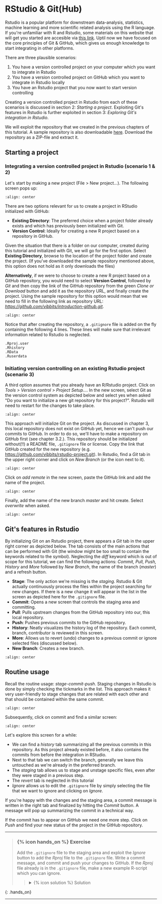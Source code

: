 
# RStudio & Git(Hub)

Rstudio is a popular platform for downstream data-analysis, statistics, machine learning and more scientific related analysis using the R language. If you're unfamiliar with R and Rstudio, some materials on this website that will get you started are accesible via [this link](https://material.bits.vib.be/topics/R/). Uptil now we have focused on the core principles of Git & GitHub, which gives us enough knowledge to start integrating in other platforms. 

There are three plausible scenarios:
1. You have a version controlled project on your computer which you want to integrate in Rstudio
2. You have a version controlled project on GitHub which you want to integrate in Rstudio locally 
3. You have an Rstudio project that you now want to start version controlling

Creating a version controlled project in Rstudio from each of these scenarios is discussed in section 2: *Starting a project*. Exploiting Git's features in Rstudio is further exploited in section 3: *Exploring Git's integration in Rstudio*.

We will exploit the repository that we created in the previous chapters of this tutorial. A sample repository is also downloadable [here](https://github.com/vibbits/introduction-github). Download the repository as a ZIP-file and extract it.  

## Starting a project 

### Integrating a version controlled project in Rstudio (scenario 1 & 2)
Let's start by making a new project (File > New project...). The following screen pops up:


```{image} ../img/git/rstudio-1.PNG
:align: center
```

There are two options relevant for us to create a project in RStudio initialized with GitHub:
- **Existing Directory**: The preferred choice when a project folder already exists and which has previously been initialized with Git. 
- **Version Control**: Ideally for creating a new R project based on a repository in GitHub. 

Given the situation that there is a folder on our computer, created during this tutorial and initialized with Git, we will go for the first option. Select **Existing Directory**, browse to the location of the project folder and create the project. (If you've downloaded the sample repository mentioned above, this option does not hold as it only downloads the files)

**Alternatively**, if we were to choose to create a new R project based on a GitHub repository, you would need to select **Version Control**, followed by *Git* and then copy the link of the GitHub repository from the green *Clone or Download* button and add it as the repository URL, and finally create the project. Using the sample repository for this option would mean that we need to fill in the following link as repository URL: *https://github.com/vibbits/introduction-github.git*.

```{image} ../img/git/rstudio-2.PNG
:align: center
```

Notice that after creating the repository, a `.gitignore` file is added on the fly containing the following 4 lines. These lines will make sure that irrelevant information related to Rstudio is neglected.   
```
.Rproj.user
.Rhistory
.RData
.Ruserdata
``` 

### Initiating version controlling on an existing Rstudio project (scenario 3)
A third option assumes that you already have an R/Rstudio project. Click on *Tools > Version control > Project Setup...*. In the new screen, select Git as the version control system as depicted below and select yes when asked "Do you want to initialize a new git repository for this project?". Rstudio will need to restart for the changes to take place.


```{image} ../img/git/rstudio-7.PNG
:align: center
```

This approach will initialize Git on the project. As discussed in chapter 3, this local repository does not exist on GitHub yet, hence we can't push our commits to GitHub. In order to do so, we'll have to make a repository on GitHub first (see chapter 3.2.). This repository should be initialized without(!!) a README file, `.gitignore` file or license. Copy the link that GitHub created for the new repository (e.g. https://github.com/vibbits/rstudio-project.git). In Rstudio, find a *Git* tab in the upper right corner and click on *New Branch* (or the icon next to it).  


```{image} ../img/git/rstudio-8-1.PNG
:align: center
```


Click on *add remote* in the new screen, paste the GitHub link and add the name of the project. 


```{image} ../img/git/rstudio-9.PNG
:align: center
```


Finally, add the name of the new branch *master* and hit create. Select *overwrite* when asked.  


```{image} ../img/git/rstudio-8-1.PNG
:align: center
```


## Git's features in Rstudio

By initializing Git on an Rstudio project, there appears a *Git* tab in the upper right corner as depicted below. The tab consists of the main actions that can be performed with Git (the window might be too small to contain the keywords related to the symbol). Neglecting the *diff* keyword which is out of scope for this tutorial, we can find the following actions: *Commit, Pull, Push, History* and *More* followed by *New Branch*, the name of the branch (*master*) and a refresh button.

- **Stage**: The only action we're missing is the *staging*. Rstudio & Git actually continuously process the files within the project searching for new changes. If there is a new change it will appear in the list in the screen as depicted here for the `.gitignore` file. 
- **Commit**: Opens a new screen that controls the staging area and committing. 
- **Pull**: Pulls upstream changes from the GitHub repository into our, this local repository.
- **Push**: Pushes previous commits to the GitHub repository.
- **History**: Neatly visualizes the history log of the repository. Each commit, branch, contributor is reviewed in this screen. 
- **More**: Allows us to revert (undo) changes to a previous commit or ignore selected files (discussed below).
- **New Branch**: Creates a new branch. 



```{image} ../img/git/rstudio-3.PNG
:align: center
```


## Routine usage

Recall the routine usage: *stage-commit-push*. Staging changes in Rstudio is done by simply checking the tickmarks in the list. This approach makes it very user-friendly to stage changes that are related with each other and that should be contained within the same commit. 



```{image} ../img/git/rstudio-4.PNG
:align: center
```

Subsequently, click on commit and find a similar screen:



```{image} ../img/git/rstudio-5.PNG
:align: center
```

Let's explore this screen for a while: 
- We can find a *history* tab summarizing all the previous commits in this repository. As this project already existed before, it also contains the commits from before the integration in RStudio. 
- Next to that tab we can switch the branch, generally we leave this untouched as we're already in the preferred branch. 
- The *staging* tab allows us to stage and unstage specific files, even after they were staged in a previous step.
- The *revert* tab is neglected in this tutorial
- *Ignore* allows us to edit the `.gitignore` file by simply selecting the file that we want to ignore and clicking on *Ignore*. 

If you're happy with the changes and the staging area, a commit message is written in the right tab and finalized by hitting the *Commit* button. A message will pop up summarizing the commit in a technical way. 

If the commit has to appear on GitHub we need one more step. Click on *Push* and find your new status of the project in the GitHub repository.


---

> ### {% icon hands_on %} Exercise 
>
> Add the `.gitignore` file to the staging area and exploit the *Ignore* button to add the *Rproj* file to the `.gitignore` file. Write a commit message, and commit and push your changes to GitHub. If the *Rproj* file already is in the `.gitignore` file, make a new example R-script which you can ignore. 
>
>
>    > <details markdown="1">
>    > <summary>{% icon solution %} Solution
>    > </summary>
>    > 
>    > Select *File > New File > R Script*, write something like `# test` and save the file. When they are saved, they will appear in the Git-tab. Select the files in the Git-tab and click on *More > Gitignore*. When you do this, the explicit name of the file will appear in the gitignore file. *Click* on Save. Now the gitignore file will apear in the Git-tab, ready to be staged, and the new file (or *Rproj* file) has disappeared from it. 
>    > The rest of the workflow remains the same. Click on the tickmarcks to stage the files, click on commit, write a message in the designated textbox and push your changes to the repository on GitHub. 
>    > 
>    > 
>    > </details>
> 
{: .hands_on}

---
 
